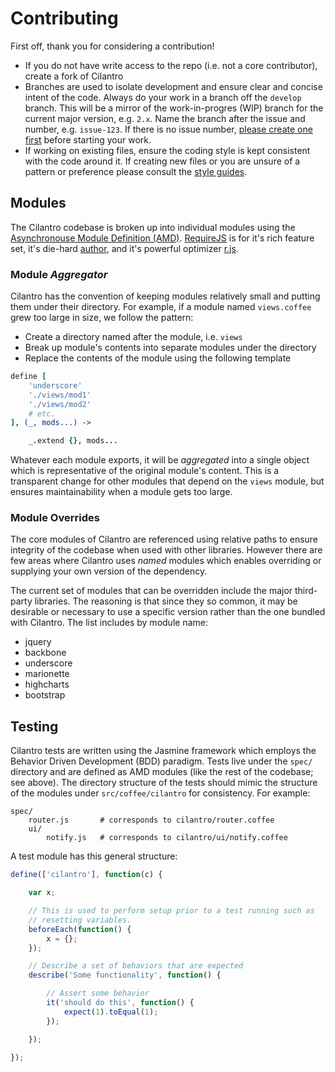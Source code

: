 # Contributing

First off, thank you for considering a contribution!

- If you do not have write access to the repo (i.e. not a core contributor), create a fork of Cilantro
- Branches are used to isolate development and ensure clear and concise intent of the code. Always do your work in a branch off the `develop` branch. This will be a mirror of the work-in-progres (WIP) branch for the current major version, e.g. `2.x`. Name the branch after the issue and number, e.g. `issue-123`. If there is no issue number, [please create one first](https://github.com/cbmi/cilantro/issues/) before starting your work.
- If working on existing files, ensure the coding style is kept consistent with the code around it. If creating new files or you are unsure of a pattern or preference please consult the [style guides](https://github.com/cbmi/style-guides/).

## Modules

The Cilantro codebase is broken up into individual modules using the [Asynchronouse Module Definition (AMD)](https://github.com/amdjs/amdjs-api/wiki/AMD). [RequireJS](http://requirejs.org/) is for it's rich feature set, it's die-hard [author](http://jrburke.com/), and it's powerful optimizer [r.js](https://github.com/jrburke/r.js).

### Module _Aggregator_

Cilantro has the convention of keeping modules relatively small and putting them under their directory. For example, if a module named `views.coffee` grew too large in size, we follow the pattern:

- Create a directory named after the module, i.e. `views`
- Break up module's contents into separate modules under the directory
- Replace the contents of the module using the following template

```coffeescript
define [
    'underscore'
    './views/mod1'
    './views/mod2'
    # etc.
], (_, mods...) ->

    _.extend {}, mods...
```

Whatever each module exports, it will be _aggregated_ into a single object which is representative of the original module's content. This is a transparent change for other modules that depend on the `views` module, but ensures maintainability when a module gets too large.

### Module Overrides

The core modules of Cilantro are referenced using relative paths to ensure integrity of the codebase when used with other libraries. However there are few areas where Cilantro uses _named_ modules which enables overriding or supplying your own version of the dependency.

The current set of modules that can be overridden include the major third-party libraries. The reasoning is that since they so common, it may be desirable or necessary to use a specific version rather than the one bundled with Cilantro. The list includes by module name:

- jquery
- backbone
- underscore
- marionette
- highcharts
- bootstrap

## Testing

Cilantro tests are written using the Jasmine framework which employs the Behavior Driven Development (BDD) paradigm. Tests live under the `spec/` directory and are defined as AMD modules (like the rest of the codebase; see above). The directory structure of the tests should mimic the structure of the modules under `src/coffee/cilantro` for consistency. For example:

```
spec/
    router.js       # corresponds to cilantro/router.coffee
    ui/
        notify.js   # corresponds to cilantro/ui/notify.coffee
```

A test module has this general structure:

```javascript
define(['cilantro'], function(c) {

    var x;

    // This is used to perform setup prior to a test running such as
    // resetting variables.
    beforeEach(function() {
        x = {};
    });

    // Describe a set of behaviors that are expected
    describe('Some functionality', function() {

        // Assert some behavior
        it('should do this', function() {
            expect(1).toEqual(1);
        });

    });

});
```
